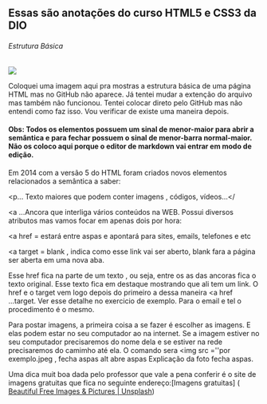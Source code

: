 ## Essas são anotações do curso HTML5 e CSS3 da DIO

###### Estrutura Básica

![](C:\Users\jpaul\Desktop\Estrutura%20Basica%203.jpg)

Coloquei uma imagem aqui pra mostras a estrutura básica de uma página HTML mas no GitHub não aparece. Já tentei mudar a extenção do arquivo mas também não funcionou. Tentei colocar direto pelo GitHub mas não entendi como faz isso. Vou verificar de existe uma maneira depois.

#### Obs: Todos os elementos possuem um sinal de menor-maior para abrir a semântica e para fechar possuem o sinal de menor-barra normal-maior. Não os coloco aqui porque o editor de markdown vai entrar em modo de edição.

Em 2014 com a versão 5 do HTML foram criados novos elementos relacionados a semântica a saber:

<section - Representa uma seção genérica de conteúdo

<header - Cabeçalho de página ou de parte da página

<article - Conteúdo relevante

<aside - Conteúdo relacionado ao conteúdo principal da página

<footer - Rodapé de página, ou de um article, ou de uma section

<h1 até h6 - Não foram criados na versão 5 mas trazem semântica a pagina

<p... Texto maiores que podem conter imagens , códigos, vídeos...</ 

<a ...Ancora que interliga vários conteúdos na WEB. Possui diversos atributos mas vamos focar em apenas dois por hora:

<a href = estará entre aspas e apontará para sites, emails, telefones e etc

<a target = blank , indica como esse link vai ser aberto, blank fara a página ser aberta em uma nova aba.

Esse href fica na parte de um texto , ou seja, entre os as das ancoras fica o texto original. Esse texto fica em destaque mostrando que ali tem um link. O href e o target vem logo depois do primeiro a dessa maneira <a href ...target. Ver esse detalhe no exercicio de exemplo. Para o email e tel o procedimento é o mesmo.

Para postar imagens, a primeira coisa a se fazer é escolher as imagens. E elas podem estar no seu computador ao na internet. Se a imagem estiver no seu computador precisaremos do nome dela e se estiver na rede precisaremos do camimho até ela. O comando sera <img src =''por exemplo.jpeg , fecha aspas alt abre aspas Explicação da foto fecha aspas.

Uma dica muit boa dada pelo professor que vale a pena conferir é o site de imagens gratuitas que fica no seguinte endereço:[Imagens gratuitas] ( [Beautiful Free Images & Pictures | Unsplash](https://unsplash.com/))





</html>
